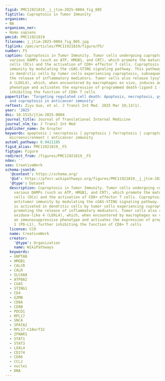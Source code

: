 ```yaml
---
figid: PMC11921819__j_jtim-2025-0004_fig_005
figtitle: Cuproptosis in Tumor Immunity
organisms:
- NA
organisms_ner:
- Homo sapiens
pmcid: PMC11921819
filename: j_jtim-2025-0004_fig_005.jpg
figlink: /pmc/articles/PMC11921819/figure/F5/
number: F5
caption: Cuproptosis in Tumor Immunity. Tumor cells undergoing cuproptosis release
  various DAMPs (such as ATP, HMGB1, and CRT), which promote the maturation of dendritic
  cells (DCs) and the activation of CD8+ effector T cells. Cuproptosis enhances antitumor
  immunity by modulating the cGAS-STING signaling pathway. This pathway is activated
  in dendritic cells by tumor cells experiencing cuproptosis, subsequently promoting
  the release of inflammatory mediators. Tumor cells also release lysyl oxidase-like
  4 (LOXL4), which, when encountered by macrophages ex vivo, induces an immunosuppressive
  phenotype and activates the expression of programmed death-ligand 1 (PD-L1), further
  inhibiting the function of CD8+ T cells
papertitle: 'Targeting regulated cell death: Apoptosis, necroptosis, pyroptosis, ferroptosis,
  and cuproptosis in anticancer immunity'
reftext: Ziyu Guo, et al. J Transl Int Med. 2025 Mar 19;13(1).
year: '2025'
doi: 10.1515/jtim-2025-0004
journal_title: Journal of Translational Internal Medicine
journal_nlm_ta: J Transl Int Med
publisher_name: De Gruyter
keywords: apoptosis | necroptosis | pyroptosis | ferroptosis | cuproptosis | tumor
  microenvironment | anticancer immunity
automl_pathway: 0.9421185
figid_alias: PMC11921819__F5
figtype: Figure
redirect_from: /figures/PMC11921819__F5
ndex: ''
seo: CreativeWork
schema-jsonld:
  '@context': https://schema.org/
  '@id': https://pfocr.wikipathways.org/figures/PMC11921819__j_jtim-2025-0004_fig_005.html
  '@type': Dataset
  description: Cuproptosis in Tumor Immunity. Tumor cells undergoing cuproptosis release
    various DAMPs (such as ATP, HMGB1, and CRT), which promote the maturation of dendritic
    cells (DCs) and the activation of CD8+ effector T cells. Cuproptosis enhances
    antitumor immunity by modulating the cGAS-STING signaling pathway. This pathway
    is activated in dendritic cells by tumor cells experiencing cuproptosis, subsequently
    promoting the release of inflammatory mediators. Tumor cells also release lysyl
    oxidase-like 4 (LOXL4), which, when encountered by macrophages ex vivo, induces
    an immunosuppressive phenotype and activates the expression of programmed death-ligand
    1 (PD-L1), further inhibiting the function of CD8+ T cells
  license: CC0
  name: CreativeWork
  creator:
    '@type': Organization
    name: WikiPathways
  keywords:
  - GNPTAB
  - HMGB1
  - CALCR
  - CALR
  - SLC6A8
  - ATP8A2
  - CGAS
  - STING1
  - CD4
  - GZMB
  - CD8A
  - CD8B
  - PDCD1
  - RPL17
  - SNCA
  - SPATA2
  - RPL17-C18orf32
  - IFNAR1
  - STAT1
  - STAT3
  - LOXL4
  - CD274
  - CD86
  - CCL2
  - nuclei
  - DNA
---
```

